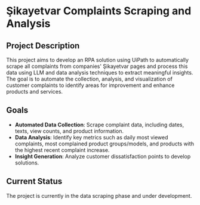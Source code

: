 # Şikayetvar Complaints Scraping and Analysis

## Project Description
This project aims to develop an RPA solution using UiPath to automatically scrape all complaints from companies' Şikayetvar pages and process this data using LLM and data analysis techniques to extract meaningful insights. The goal is to automate the collection, analysis, and visualization of customer complaints to identify areas for improvement and enhance products and services.

## Goals
- **Automated Data Collection**: Scrape complaint data, including dates, texts, view counts, and product information.
- **Data Analysis**: Identify key metrics such as daily most viewed complaints, most complained product groups/models, and products with the highest recent complaint increase.
- **Insight Generation**: Analyze customer dissatisfaction points to develop solutions.

## Current Status
The project is currently in the data scraping phase and under development.
